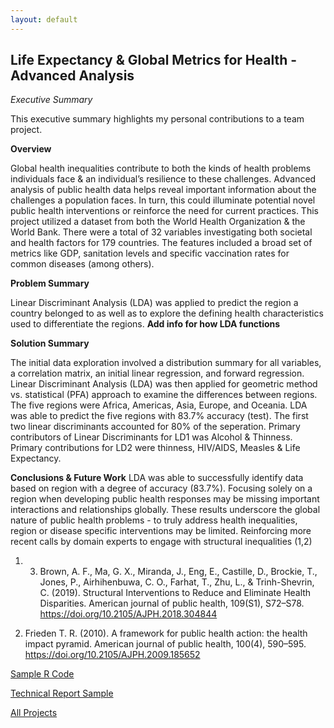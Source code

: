 ```yaml
---
layout: default
---
```


## Life Expectancy & Global Metrics for Health - Advanced Analysis ##

_Executive Summary_

This executive summary highlights my personal contributions to a team project. 

__Overview__

Global health inequalities contribute to both the kinds of health problems individuals face & an individual’s resilience to these challenges. Advanced analysis of public health data helps reveal important information
about the challenges a population faces. In turn, this could illuminate potential novel public health interventions or reinforce the need for current practices. This project utilized a dataset from both the World Health Organization & the World Bank. There were a total of 32 variables investigating both societal and health factors for 179 countries. The features included a broad set of metrics like GDP, sanitation levels and specific vaccination rates for common diseases (among others). 

__Problem Summary__

Linear Discriminant Analysis (LDA) was applied to predict the region a country belonged to as well as to explore the defining health characteristics used to differentiate the regions. **Add info for how LDA functions**

__Solution Summary__

The initial data exploration involved a distribution summary for all variables, a correlation matrix, an initial linear regression, and forward regression. Linear Discriminant Analysis (LDA) was then applied for geometric method vs. statistical (PFA) approach to examine the differences between regions. The five regions were Africa, Americas, Asia, Europe, and Oceania. LDA was able to predict the five regions with 83.7% accuracy (test). The first two linear discriminants accounted for 80% of the seperation. Primary contributors of Linear Discriminants for LD1 was Alcohol & Thinness. Primary contributions for LD2 were thinness, HIV/AIDS, Measles & Life
Expectancy. 

__Conclusions & Future Work__
LDA was able to successfully identify data based on region with a degree of accuracy (83.7%). Focusing solely on a region when developing public health responses may be missing important interactions and
relationships globally. These results underscore the global nature of public health problems - to truly address health inequalities, region or disease specific interventions may be limited. Reinforcing more recent calls by domain experts to engage with structural inequalities (1,2)

1) 3. Brown, A. F., Ma, G. X., Miranda, J., Eng, E., Castille, D., Brockie, T., Jones, P., Airhihenbuwa, C.
O., Farhat, T., Zhu, L., & Trinh-Shevrin, C. (2019). Structural Interventions to Reduce and Eliminate
Health Disparities. American journal of public health, 109(S1), S72–S78. https://doi.org/10.2105/AJPH.2018.304844

2) Frieden T. R. (2010). A framework for public health action: the health impact pyramid. American
journal of public health, 100(4), 590–595. https://doi.org/10.2105/AJPH.2009.185652

[Sample R Code](./who_rcode.html)

[Technical Report Sample](./who_tech.html)

[All Projects](./)
